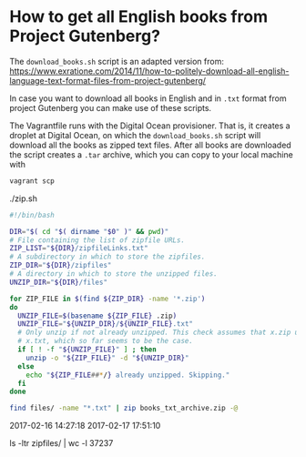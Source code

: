 # How to get all English books from Project Gutenberg?

The `download_books.sh` script is an adapted version from:
https://www.exratione.com/2014/11/how-to-politely-download-all-english-language-text-format-files-from-project-gutenberg/


In case you want to download all books in English and in `.txt` format from project Gutenberg you can make use of these scripts.

The Vagrantfile runs with the Digital Ocean provisioner. That is, it creates a droplet at Digital Ocean, on which the `download_books.sh` script will download all the books as zipped text files. After all books are downloaded the script creates a `.tar` archive, which you can copy to your local machine with

```bash
vagrant scp
```
./zip.sh

```bash
#!/bin/bash

DIR="$( cd "$( dirname "$0" )" && pwd)"
# File containing the list of zipfile URLs.
ZIP_LIST="${DIR}/zipfileLinks.txt"
# A subdirectory in which to store the zipfiles.
ZIP_DIR="${DIR}/zipfiles"
# A directory in which to store the unzipped files.
UNZIP_DIR="${DIR}/files"

for ZIP_FILE in $(find ${ZIP_DIR} -name '*.zip')
do
  UNZIP_FILE=$(basename ${ZIP_FILE} .zip)
  UNZIP_FILE="${UNZIP_DIR}/${UNZIP_FILE}.txt"
  # Only unzip if not already unzipped. This check assumes that x.zip unzips to
  # x.txt, which so far seems to be the case.
  if [ ! -f "${UNZIP_FILE}" ] ; then
    unzip -o "${ZIP_FILE}" -d "${UNZIP_DIR}"
  else
    echo "${ZIP_FILE##*/} already unzipped. Skipping."
  fi
done

find files/ -name "*.txt" | zip books_txt_archive.zip -@
```



2017-02-16 14:27:18
2017-02-17 17:51:10

ls -ltr zipfiles/ | wc -l
37237
